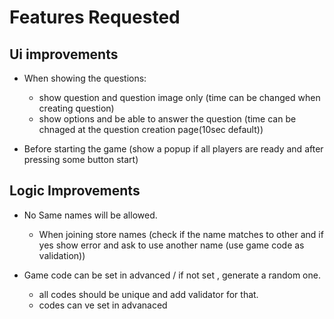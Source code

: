 # Features Requested

## Ui improvements

- When showing the questions:
  - show question and question image only (time can be changed when creating question)
  - show options and be able to answer the question (time can be chnaged at the question creation page(10sec default))

- Before starting the game (show a popup if all players are ready and after pressing some button start)

## Logic Improvements

- No Same names will be allowed.
  - When joining store names (check if the name matches to other and if yes show error and ask to use another name (use game code as validation))

- Game code can be set in advanced / if not set , generate a random one.
  - all codes should be unique and add validator for that.
  - codes can ve set in advanaced
